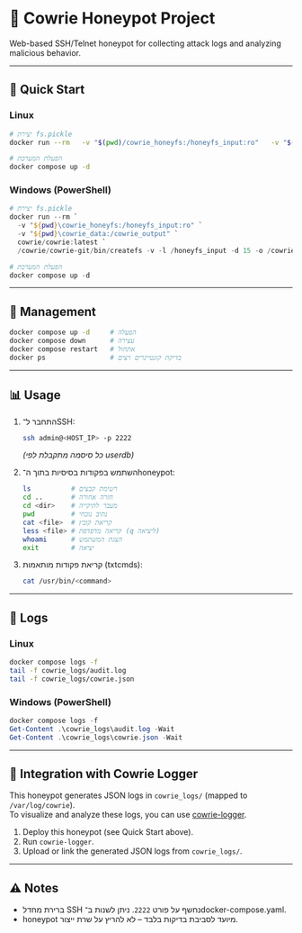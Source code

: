 # 🐍 Cowrie Honeypot Project

Web-based SSH/Telnet honeypot for collecting attack logs and analyzing malicious behavior.

---

## 🚀 Quick Start

### Linux
```bash
# יצירת fs.pickle
docker run --rm   -v "$(pwd)/cowrie_honeyfs:/honeyfs_input:ro"   -v "$(pwd)/cowrie_data:/cowrie_output"   cowrie/cowrie:latest   /cowrie/cowrie-git/bin/createfs -v -l /honeyfs_input -d 15 -o /cowrie_output/fs.pickle

# הפעלת המערכת
docker compose up -d
```

### Windows (PowerShell)
```powershell
# יצירת fs.pickle
docker run --rm `
  -v "${pwd}\cowrie_honeyfs:/honeyfs_input:ro" `
  -v "${pwd}\cowrie_data:/cowrie_output" `
  cowrie/cowrie:latest `
  /cowrie/cowrie-git/bin/createfs -v -l /honeyfs_input -d 15 -o /cowrie_output/fs.pickle

# הפעלת המערכת
docker compose up -d
```

---

## 🔧 Management

```bash
docker compose up -d     # הפעלה
docker compose down      # עצירה
docker compose restart   # אתחול
docker ps                # בדיקת קונטיינרים רצים
```

---

## 📊 Usage

1. התחבר ל־SSH:  
   ```bash
   ssh admin@<HOST_IP> -p 2222
   ```
   *(כל סיסמה מתקבלת לפי userdb)*

2. השתמש בפקודות בסיסיות בתוך ה־honeypot:
   ```bash
   ls          # רשימת קבצים
   cd ..       # חזרה אחורה
   cd <dir>    # מעבר לתיקייה
   pwd         # נתיב נוכחי
   cat <file>  # קריאת קובץ
   less <file> # קריאה מדפדפת (q ליציאה)
   whoami      # הצגת המשתמש
   exit        # יציאה
   ```

3. קריאת פקודות מותאמות (txtcmds):  
   ```bash
   cat /usr/bin/<command>
   ```

---

## 📂 Logs

### Linux
```bash
docker compose logs -f
tail -f cowrie_logs/audit.log
tail -f cowrie_logs/cowrie.json
```

### Windows (PowerShell)
```powershell
docker compose logs -f
Get-Content .\cowrie_logs\audit.log -Wait
Get-Content .\cowrie_logs\cowrie.json -Wait
```

---

## 🔗 Integration with Cowrie Logger

This honeypot generates JSON logs in `cowrie_logs/` (mapped to `/var/log/cowrie`).  
To visualize and analyze these logs, you can use [cowrie-logger](https://github.com/Idandb/cowrie-logger).

1. Deploy this honeypot (see Quick Start above).  
2. Run `cowrie-logger`.  
3. Upload or link the generated JSON logs from `cowrie_logs/`.  

---

## ⚠️ Notes
- ברירת מחדל SSH נחשף על פורט `2222`. ניתן לשנות ב־docker-compose.yaml.  
- honeypot מיועד לסביבת בדיקות בלבד – לא להריץ על שרת ייצור.  

